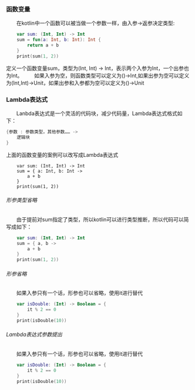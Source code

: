 ### 函数变量
&ensp;&ensp;&ensp;&ensp;在kotlin中一个函数可以被当做一个参数一样，由入参->返参决定类型:
```kotlin
    var sum: (Int, Int) -> Int
    sum = fun(a: Int, b: Int): Int {
        return a + b
    }
    print(sum(1, 2))
```
定义一个函数变量sum，类型为(Int, Int) -> Int，表示两个入参为Int，一个出参也为Int。
&ensp;&ensp;&ensp;&ensp;如果入参为空，则函数类型可以定义为()->Int,如果出参为空可以定义为(Int,Int)->Unit，如果出参和入参都为空可以定义为()->Unit


### Lambda表达式
&ensp;&ensp;&ensp;&ensp;Lanbda表达式是一个灵活的代码块，减少代码量，Lambda表达式格式如下：
```kotlin
{参数 : 参数类型，其他参数…… ->
    逻辑块
}
```
上面的函数变量的案例可以改写成Lambda表达式
```
    var sum: (Int, Int) -> Int
    sum = { a: Int, b: Int ->
        a + b
    }
    print(sum(1, 2))
```

###### 形参类型省略
&ensp;&ensp;&ensp;&ensp;由于提前对sum指定了类型，所以kotlin可以进行类型推断，所以代码可以简写成如下：
```kotlin
    var sum: (Int, Int) -> Int
    sum = { a, b ->
        a + b
    }
    print(sum(1, 2))
```

###### 形参省略
&ensp;&ensp;&ensp;&ensp;如果入参只有一个话，形参也可以省略，使用it进行替代
```kotlin
    var isDouble: (Int) -> Boolean = {
        it % 2 == 0
    }
    print(isDouble(10))
```


###### Lambda表达式参数提出
&ensp;&ensp;&ensp;&ensp;如果入参只有一个话，形参也可以省略，使用it进行替代
```kotlin
    var isDouble: (Int) -> Boolean = {
        it % 2 == 0
    }
    print(isDouble(10))
```
